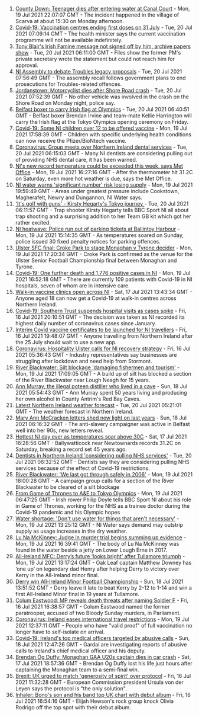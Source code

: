 1. [County Down: Teenager dies after entering water at Canal Court](https://www.bbc.co.uk/news/uk-northern-ireland-57896019) - Mon, 19 Jul 2021 22:07:07 GMT - The incident happened in the village of Scarva at about 15:30 on Monday afternoon.
2. [Covid-19: Vaccination centres ending first doses on 31 July](https://www.bbc.co.uk/news/uk-northern-ireland-57895246) - Tue, 20 Jul 2021 07:09:14 GMT - The health minister says the current vaccination programme will not be available indefinitely.
3. [Tony Blair's Irish Famine message not signed off by him, archive papers show](https://www.bbc.co.uk/news/uk-57894210) - Tue, 20 Jul 2021 06:11:00 GMT - Files show the former PM's private secretary wrote the statement but could not reach him for approval.
4. [NI Assembly to debate Troubles legacy proposals](https://www.bbc.co.uk/news/uk-northern-ireland-57892882) - Tue, 20 Jul 2021 07:56:49 GMT - The assembly recall follows government plans to end prosecutions for Troubles-related offences.
5. [Jordanstown: Motorcyclist dies after Shore Road crash](https://www.bbc.co.uk/news/uk-northern-ireland-57899521) - Tue, 20 Jul 2021 07:52:39 GMT - No other vehicle was involved in the crash on the Shore Road on Monday night, police say.
6. [Belfast boxer to carry Irish flag at Olympics](https://www.bbc.co.uk/sport/olympics/57898847) - Tue, 20 Jul 2021 06:40:51 GMT - Belfast boxer Brendan Irvine and team-mate Kellie Harrington will carry the Irish flag at the Tokyo Olympics opening ceremony on Friday.
7. [Covid-19: Some NI children over 12 to be offered vaccine](https://www.bbc.co.uk/news/uk-northern-ireland-57883192) - Mon, 19 Jul 2021 17:58:39 GMT - Children with specific underlying health conditions can now receive the Pfizer/BioNtech vaccine.
8. [Coronavirus: Group meets over Northern Ireland dental services](https://www.bbc.co.uk/news/uk-northern-ireland-57869603) - Tue, 20 Jul 2021 06:15:03 GMT - Many NI dentists are considering pulling out of providing NHS dental care, it has been warned.
9. [NI's new record temperature could be exceeded this week, says Met Office](https://www.bbc.co.uk/news/uk-northern-ireland-57886511) - Mon, 19 Jul 2021 16:27:16 GMT - After the thermometer hit 31.2C on Saturday, even more hot weather is due, says the Met Office.
10. [NI water warns 'significant number' risk losing supply](https://www.bbc.co.uk/news/uk-northern-ireland-57894664) - Mon, 19 Jul 2021 19:59:49 GMT - Areas under greatest pressure include Cookstown, Magherafelt, Newry and Dungannon, NI Water says.
11. ['It's golf with guns' - Kirsty Hegarty's Tokyo journey ](https://www.bbc.co.uk/sport/av/olympics/57865476) - Tue, 20 Jul 2021 06:11:57 GMT - Trap shooter Kirsty Hegarty tells BBC Sport NI all about trap shooting and a surprising addition to her Team GB kit which got her rather excited.
12. [NI heatwave: Police run out of parking tickets at Ballintoy Harbour](https://www.bbc.co.uk/news/uk-northern-ireland-foyle-west-57885076) - Mon, 19 Jul 2021 15:14:35 GMT - As temperatures soared on Sunday, police issued 30 fixed penalty notices for parking offences.
13. [Ulster SFC final: Croke Park to stage Monaghan v Tyrone decider](https://www.bbc.co.uk/sport/gaelic-games/57892038) - Mon, 19 Jul 2021 17:20:34 GMT - Croke Park is confirmed as the venue for the Ulster Senior Football Championship final between Monaghan and Tyrone.
14. [Covid-19: One further death and 1,776 positive cases in NI](https://www.bbc.co.uk/news/uk-northern-ireland-57886443) - Mon, 19 Jul 2021 16:52:18 GMT - There are currently 109 patients with Covid-19 in NI hospitals, seven of whom are in intensive care.
15. [Walk-in vaccine clinics open across NI](https://www.bbc.co.uk/news/uk-northern-ireland-57863840) - Sat, 17 Jul 2021 13:43:34 GMT - Anyone aged 18 can now get a Covid-19 at walk-in centres across Northern Ireland.
16. [Covid-19: Southern Trust suspends hospital visits as cases spike](https://www.bbc.co.uk/news/uk-northern-ireland-57867718) - Fri, 16 Jul 2021 20:10:51 GMT - The decision was taken as NI recorded its highest daily number of coronavirus cases since January.
17. [Interim Covid vaccine certificates to be launched for NI travellers](https://www.bbc.co.uk/news/uk-northern-ireland-57868779) - Fri, 16 Jul 2021 19:48:07 GMT - Anyone travelling from Northern Ireland after the 25 July should wait to use a new app.
18. [Coronavirus: Hospitality Ulster calls for NI recovery strategy](https://www.bbc.co.uk/news/uk-northern-ireland-57857496) - Fri, 16 Jul 2021 05:36:43 GMT - Industry representatives say businesses are struggling after lockdown and need help from Stormont.
19. [River Blackwater: Silt blockage 'damaging fishermen and tourism'](https://www.bbc.co.uk/news/uk-northern-ireland-57841201) - Mon, 19 Jul 2021 17:09:05 GMT - A build up of silt has blocked a section of the River Blackwater near Lough Neagh for 15 years.
20. [Ann Murray, the illegal poteen distiller who lived in a cave](https://www.bbc.co.uk/news/uk-northern-ireland-57852184) - Sun, 18 Jul 2021 05:54:43 GMT - Ann Murray spent 50 years living and producing her own alcohol in County Antrim's Red Bay Caves.
21. [Latest Northern Ireland weather forecast](https://www.bbc.co.uk/news/uk-northern-ireland-26018439) - Tue, 20 Jul 2021 05:21:01 GMT - The weather forecast in Northern Ireland.
22. [Mary Ann McCracken letters shed new light on last years](https://www.bbc.co.uk/news/uk-northern-ireland-57808883) - Sun, 18 Jul 2021 06:16:32 GMT - The anti-slavery campaigner was active in Belfast well into her 90s, new letters reveal.
23. [Hottest NI day ever as temperatures soar above 30C](https://www.bbc.co.uk/news/uk-northern-ireland-57875732) - Sat, 17 Jul 2021 16:28:56 GMT - Ballywatticock near Newtownards records 31.2C on Saturday, breaking a record set 45 years ago.
24. [Dentists in Northern Ireland 'considering pulling NHS services'](https://www.bbc.co.uk/news/uk-northern-ireland-57889605) - Tue, 20 Jul 2021 06:32:52 GMT - Dentists say they are considering pulling NHS services because of the effect of Covid-19 restrictions.
25. [River Blackwater: 'We last got through safely in 2006'](https://www.bbc.co.uk/news/uk-northern-ireland-57892143) - Mon, 19 Jul 2021 18:00:28 GMT - A campaign group calls for a section of the River Blackwater to be cleared of a silt blockage
26. [From Game of Thrones to A&E to Tokyo Olympics](https://www.bbc.co.uk/sport/av/olympics/57865473) - Mon, 19 Jul 2021 06:47:25 GMT - Irish rower Philip Doyle tells BBC Sport NI about his role in Game of Thrones, working for the NHS as a trainee doctor during the Covid-19 pandemic and his Olympic hopes
27. [Water shortage: 'Don't use water for things that aren't necessary'](https://www.bbc.co.uk/news/uk-northern-ireland-57892139) - Mon, 19 Jul 2021 13:25:12 GMT - NI Water says demand may outstrip supply as usage increases in the dry weather.
28. [Lu Na McKinney: Judge in murder trial begins summing up evidence](https://www.bbc.co.uk/news/uk-northern-ireland-57894655) - Mon, 19 Jul 2021 16:39:41 GMT - The body of Lu Na McKinney was found in the water beside a jetty on Lower Lough Erne in 2017.
29. [All-Ireland MFC: Derry’s future ‘looks bright’ after Tullamore triumph](https://www.bbc.co.uk/sport/gaelic-games/57890977) - Mon, 19 Jul 2021 13:17:24 GMT - Oak Leaf captain Matthew Downey has ‘one up’ on legendary dad Henry after helping Derry to victory over Kerry in the All-Ireland minor final.
30. [Derry win All-Ireland Minor Football Championship](https://www.bbc.co.uk/sport/northern-ireland/57880739) - Sun, 18 Jul 2021 13:51:52 GMT - Derry leave it late to beat Kerry by 2-12 to 1-14 and win a first All-Ireland Minor final in 19 years at Tullamore.
31. [Colum Eastwood: MP reveals death threats after naming Soldier F](https://www.bbc.co.uk/news/uk-northern-ireland-foyle-west-57863054) - Fri, 16 Jul 2021 16:38:57 GMT - Colum Eastwood named the former paratrooper, accused of two Bloody Sunday murders, in Parliament.
32. [Coronavirus: Ireland eases international travel restrictions](https://www.bbc.co.uk/news/world-europe-57886435) - Mon, 19 Jul 2021 12:37:11 GMT - People who have "valid proof" of full vaccination no longer have to self-isolate on arrival.
33. [Covid-19: Ireland's top medical officers targeted by abusive calls](https://www.bbc.co.uk/news/world-europe-57879013) - Sun, 18 Jul 2021 12:47:26 GMT - Gardaí are investigating reports of abusive calls to Ireland's chief medical officer and his deputy.
34. [Brendan Óg Duffy: Monaghan GAA U20s captain dies in car crash](https://www.bbc.co.uk/news/world-europe-57873315) - Sat, 17 Jul 2021 18:57:36 GMT - Brendan Óg Duffy lost his life just hours after captaining the Monaghan team to a semi-final win.
35. [Brexit: UK urged to match 'generosity of spirit' over protocol](https://www.bbc.co.uk/news/world-europe-57863846) - Fri, 16 Jul 2021 11:32:28 GMT - European Commission president Ursula von der Leyen says the protocol is "the only solution".
36. [Inhaler: Bono's son and his band top UK chart with debut album](https://www.bbc.co.uk/news/entertainment-arts-57864034) - Fri, 16 Jul 2021 16:54:16 GMT - Elijah Hewson's rock group knock Olivia Rodrigo off the top spot with their debut album.

